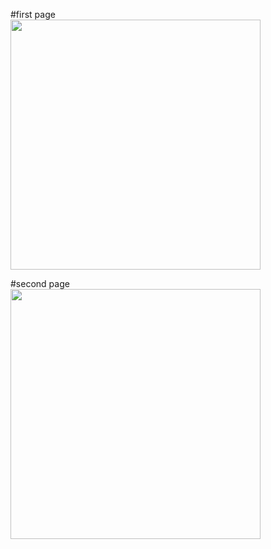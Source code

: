 
#first page
<br>
<img src="https://github.com/user-attachments/assets/80724c03-c4c0-47c2-9cca-c2a4aa937803" width="400" />

#second page
<br>
<img src="https://github.com/user-attachments/assets/742a9908-864d-48b8-8d94-a22c72a654c5" width="400" />
